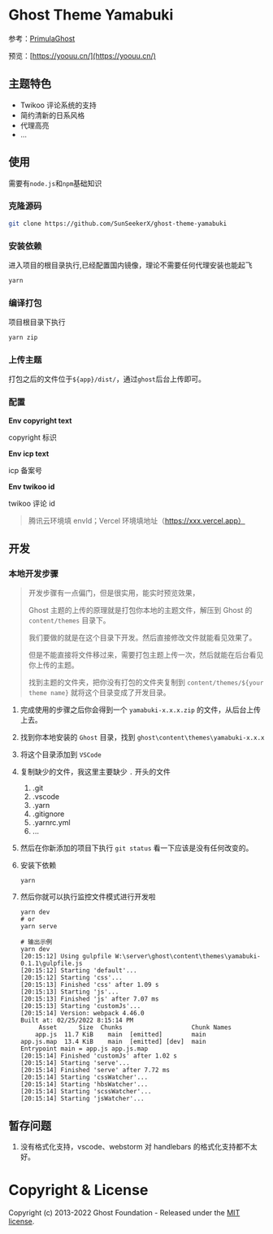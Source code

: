 # Ghost Theme Yamabuki

参考：[PrimulaGhost](https://themeix.com/livedemo?theme=PrimulaGhost)

预览：[https://yoouu.cn/](https://yoouu.cn/)

## 主题特色

- Twikoo 评论系统的支持
- 简约清新的日系风格
- 代理高亮
- ...

## 使用

需要有`node.js`和`npm`基础知识

### 克隆源码

```bash
git clone https://github.com/SunSeekerX/ghost-theme-yamabuki
```

### 安装依赖

进入项目的根目录执行,已经配置国内镜像，理论不需要任何代理安装也能起飞

```bash
yarn
```

### 编译打包

项目根目录下执行

```bash
yarn zip
```

### 上传主题

打包之后的文件位于`${app}/dist/`，通过`ghost`后台上传即可。

### 配置

**Env copyright text**

copyright 标识

**Env icp text**

icp 备案号

**Env twikoo id**

twikoo 评论 id

> 腾讯云环境填 envId；Vercel 环境填地址（https://xxx.vercel.app）

## 开发

### 本地开发步骤

> 开发步骤有一点偏门，但是很实用，能实时预览效果，
>
> Ghost 主题的上传的原理就是打包你本地的主题文件，解压到 Ghost 的 `content/themes` 目录下。
>
> 我们要做的就是在这个目录下开发。然后直接修改文件就能看见效果了。
>
> 但是不能直接将文件移过来，需要打包主题上传一次，然后就能在后台看见你上传的主题。
>
> 找到主题的文件夹，把你没有打包的文件夹复制到 `content/themes/${your theme name}` 就将这个目录变成了开发目录。

1. 完成使用的步骤之后你会得到一个 `yamabuki-x.x.x.zip` 的文件，从后台上传上去。

2. 找到你本地安装的 `Ghost` 目录，找到 `ghost\content\themes\yamabuki-x.x.x`

3. 将这个目录添加到 `VSCode`

4. 复制缺少的文件，我这里主要缺少 `.` 开头的文件

   1. .git
   2. .vscode
   3. .yarn
   4. .gitignore
   5. .yarnrc.yml
   6. ...

5. 然后在你新添加的项目下执行 `git status` 看一下应该是没有任何改变的。

6. 安装下依赖

   ```shell
   yarn
   ```

7. 然后你就可以执行监控文件模式进行开发啦

   ```shell
   yarn dev
   # or
   yarn serve
   ```

   ```
   # 输出示例
   yarn dev
   [20:15:12] Using gulpfile W:\server\ghost\content\themes\yamabuki-0.1.1\gulpfile.js
   [20:15:12] Starting 'default'...
   [20:15:12] Starting 'css'...
   [20:15:13] Finished 'css' after 1.09 s
   [20:15:13] Starting 'js'...
   [20:15:13] Finished 'js' after 7.07 ms
   [20:15:13] Starting 'customJs'...
   [20:15:14] Version: webpack 4.46.0
   Built at: 02/25/2022 8:15:14 PM
        Asset      Size  Chunks                   Chunk Names
       app.js  11.7 KiB    main  [emitted]        main
   app.js.map  13.4 KiB    main  [emitted] [dev]  main
   Entrypoint main = app.js app.js.map
   [20:15:14] Finished 'customJs' after 1.02 s
   [20:15:14] Starting 'serve'...
   [20:15:14] Finished 'serve' after 7.72 ms
   [20:15:14] Starting 'cssWatcher'...
   [20:15:14] Starting 'hbsWatcher'...
   [20:15:14] Starting 'scssWatcher'...
   [20:15:14] Starting 'jsWatcher'...
   ```

## 暂存问题

1. 没有格式化支持，vscode、webstorm 对 handlebars 的格式化支持都不太好。

# Copyright & License

Copyright (c) 2013-2022 Ghost Foundation - Released under the [MIT license](LICENSE).
